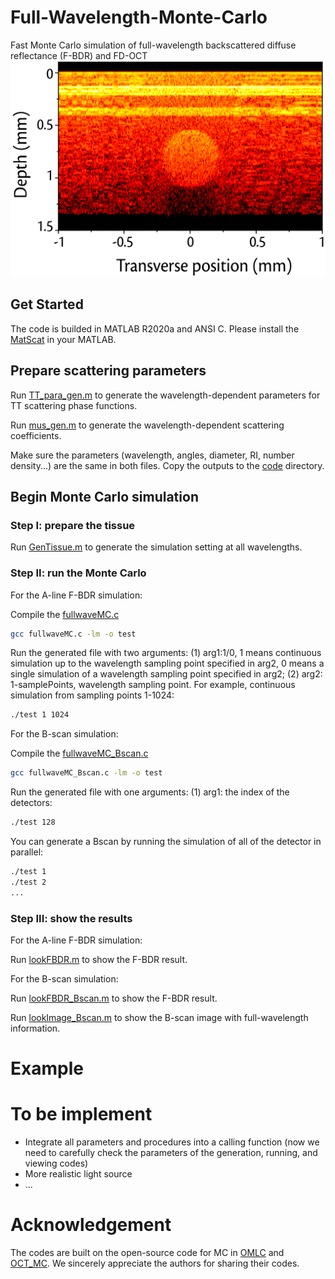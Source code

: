 # Full-Wavelength-Monte-Carlo
Fast Monte Carlo simulation of full-wavelength backscattered diffuse reflectance (F-BDR) and FD-OCT
![full-wavelength FD-OCT B-scan image](https://github.com/Jianing-Mao/fullwaveOCT/blob/master/example/Bscan_image.png)
## Get Started
The code is builded in MATLAB R2020a and ANSI C. Please install the [MatScat](https://ww2.mathworks.cn/matlabcentral/fileexchange/36831-matscat) in your MATLAB.
## Prepare scattering parameters
Run [TT_para_gen.m](https://github.com/Jianing-Mao/fullwaveOCT/blob/master/Paras_gen/TT_para_gen.m) to generate the wavelength-dependent parameters for TT scattering phase functions.

Run [mus_gen.m](https://github.com/Jianing-Mao/fullwaveOCT/blob/master/Paras_gen/mus_gen.m) to generate the wavelength-dependent scattering coefficients.

Make sure the parameters (wavelength, angles, diameter, RI, number density...) are the same in both files. Copy the outputs to the [code](https://github.com/Jianing-Mao/fullwaveOCT/tree/master/code) directory.
## Begin Monte Carlo simulation
### Step I: prepare the tissue

Run [GenTissue.m](https://github.com/Jianing-Mao/fullwaveOCT/blob/master/code/GenTissue.m) to generate the simulation setting at all wavelengths.

### Step II: run the Monte Carlo

For the A-line F-BDR simulation:

Compile the [fullwaveMC.c](https://github.com/Jianing-Mao/fullwaveOCT/blob/master/code/fullwave_FBDR.c)
```sh
gcc fullwaveMC.c -lm -o test
```

Run the generated file with two arguments: (1) arg1:1/0, 1 means continuous simulation up to the wavelength sampling point specified in arg2, 0 means a single simulation of a wavelength sampling point specified in arg2; (2) arg2: 1-samplePoints, wavelength sampling point. For example, continuous simulation from sampling points 1-1024:
```sh
./test 1 1024
```
For the B-scan simulation:

Compile the [fullwaveMC_Bscan.c](https://github.com/Jianing-Mao/fullwaveOCT/blob/master/code/fullwaveMC_Bscan.c)
```sh
gcc fullwaveMC_Bscan.c -lm -o test
```

Run the generated file with one arguments: (1) arg1: the index of the detectors:
```sh
./test 128
```
You can generate a Bscan by running the simulation of all of the detector in parallel:
```sh
./test 1
./test 2
...
```

### Step III: show the results

For the A-line F-BDR simulation:

Run [lookFBDR.m](https://github.com/Jianing-Mao/fullwaveOCT/blob/master/code/lookFBDR.m) to show the F-BDR result.

For the B-scan simulation:

Run [lookFBDR_Bscan.m](https://github.com/Jianing-Mao/fullwaveOCT/blob/master/code/lookFBDR_Bscan.m) to show the F-BDR result.

Run [lookImage_Bscan.m](https://github.com/Jianing-Mao/fullwaveOCT/blob/master/code/lookImage_Bscan.m) to show the B-scan image with full-wavelength information.

# Example

# To be implement
* Integrate all parameters and procedures into a calling function (now we need to carefully check the parameters of the generation, running, and viewing codes)
* More realistic light source
* ...

# Acknowledgement
The codes are built on the open-source code for MC in [OMLC](https://omlc.org/software/mc/) and [OCT_MC](https://github.com/RMTariant/OCT_MC). We sincerely appreciate the authors for sharing their codes.
